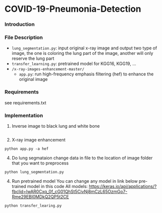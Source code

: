 # COVID-19-Pneumonia-Detection

### Introduction

### File Description
* `lung_segmentation.py`: input original x-ray image and output two type of image, the one is coloring the lung part of the image, another will only reserve the lung part
* `transfer_learning.py`: pretrained model for KGG16, KGG19, ...
* `/x-ray-images-enhancement-master/`
  * `app.py`: run high-frequency emphasis filtering (hef) to enhance the original image

### Requirements
see requirements.txt

### Implementation
1. Inverse image to black lung and white bone
 ```
 
 ```
2. X-ray image enhancement
 ```
 python app.py -a hef
 ```
4. Do lung segmataion
 change data in file to the location of image folder that you want to preprocess
 ```
 python lung_segmentation.py
 ```
4. Run pretrained model
 You can change any model in link below pre-trained model in this code
 All models: https://keras.io/api/applications/?fbclid=IwAR0Cxq_0f_cG01QhSt5CivNj8mCzL65OzmGo7-Rme29EBI0MDkQ2QP5t2CE
 ```
 python transfer_learing.py
 ```
